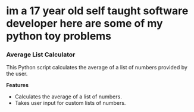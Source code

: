 # im a 17 year old self taught software developer here are some of my python toy problems

### Average List Calculator
This Python script calculates the average of a list of numbers provided by the user.

**Features**
- Calculates the average of a list of numbers.
- Takes user input for custom lists of numbers.